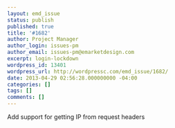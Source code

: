```yaml
---
layout: emd_issue
status: publish
published: true
title: '#1682'
author: Project Manager
author_login: issues-pm
author_email: issues-pm@emarketdesign.com
excerpt: login-lockdown
wordpress_id: 13401
wordpress_url: http://wordpressc.com/emd_issue/1682/
date: 2013-04-29 02:56:28.000000000 -04:00
categories: []
tags: []
comments: []
---
```

Add support for getting IP from request headers
